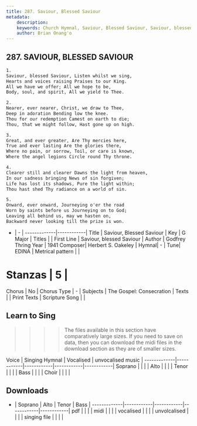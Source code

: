 ```yaml
---
title: 287. Saviour, Blessed Saviour
metadata:
    description: 
    keywords: Church Hymnal, Saviour, Blessed Saviour, Saviour, blessed Saviour, 
    author: Brian Onang'o
---
```



## 287. SAVIOUR, BLESSED SAVIOUR

```txt
1.
Saviour, blessed Saviour, Listen whilst we sing, 
Hearts and voices raising Praises to our King. 
All we have we offer; All we hope to be, 
Body, soul, and spirit, All we yield to Thee. 

2.
Nearer, ever nearer, Christ, we draw to Thee, 
Deep in adoration Bending low the knee. 
Thou for our redemption Camest on earth to die; 
Thou, that we might follow, Hast gone up on high. 

3.
Great, and ever greater, Are Thy mercies here, 
True and ever lasting Are the glories there, 
Where no pain, or sorrow, Toil, or care is known, 
Where the angel legions Circle round Thy throne. 

4.
Clearer still and clearer Dawns the light from heaven, 
In our sadness bringing News of sin forgiven; 
Life has lost its shadows, Pure the light within; 
Thou hast shed Thy radiance on a world of sin. 

5.
Onward, ever onward, Journeying o'er the road 
Worn by saints before us Journeying on to God; 
Leaving all behind us, may we hasten on, 
Backward never looking till the prize is won.

```

- |   -  |
-------------|------------|
Title | Saviour, Blessed Saviour |
Key | G Major |
Titles |  |
First Line | Saviour, blessed Saviour |
Author | Godfrey Thring
Year | 1941
Composer| Herbert S. Oakeley |
Hymnal|  - |
Tune| EDINA |
Metrical pattern | |
# Stanzas | 5 |
Chorus | No |
Chorus Type | - |
Subjects | The Gospel: Consecration |
Texts |  |
Print Texts | 
Scripture Song |  |
  
## Learn to Sing

>>>> The files available in this section have comparatively large sizes. If you need to save on data, then you can download the midi files in the download section as they are of smaller sizes.

Voice |  Singing Hymnal | Vocalised | unvocalised music |
-------------|------------|------------|------------|------------|
Soprano | | | |
Alto | | | |
Tenor | | | |
Bass | | | |
Choir | | | |

## Downloads

- |  Soprano | Alto | Tenor | Bass |
-------------|------------|------------|------------|------------|
pdf | | | |
midi | | | |
vocalised | | | |
unvolcalised | | | |
singing file | | | |
  